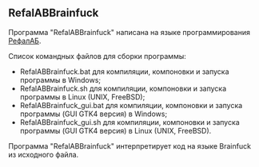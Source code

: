 RefalABBrainfuck
-------------------

Программа "RefalABBrainfuck" написана на языке программирования [РефалАБ](https://github.com/Aleksandr3Bocharov/RefalAB).

Список командных файлов для сборки программы:
- RefalABBrainfuck.bat для компиляции, компоновки и запуска программы в Windows;
- RefalABBrainfuck.sh для компиляции, компоновки и запуска программы в Linux (UNIX, FreeBSD);
- RefalABBrainfuck_gui.bat для компиляции, компоновки и запуска программы (GUI GTK4 версия) в Windows;
- RefalABBrainfuck_gui.sh для компиляции, компоновки и запуска программы (GUI GTK4 версия) в Linux (UNIX, FreeBSD).

Программа "RefalABBrainfuck" интерпретирует код на языке Brainfuck из исходного файла.

